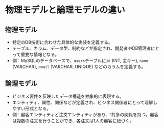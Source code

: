# 物理モデルと論理モデルの違い

## 物理モデル
- 特定のDB技術に合わせた具体的な実装を定義する。
- テーブル、カラム、データ型、制約などが指定され、開発者やDB管理者にとって重要な情報となる。
- 例：MySQLのデータベースで、`users`テーブルに`id` (INT, 主キー), `name` (VARCHAR), `email` (VARCHAR, UNIQUE) などのカラムを定義する。

## 論理モデル
- ビジネス要件を反映したデータ構造を抽象的に表現する。
- エンティティ、属性、関係などが定義され、ビジネス関係者にとって理解しやすい形式となる。
- 例：顧客エンティティと注文エンティティがあり、1対多の関係を持つ。顧客は複数の注文を行うことができ、各注文は1人の顧客に紐づく。
